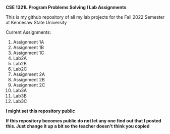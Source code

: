 **CSE 1321L Program Problems Solving I Lab Assignments**

This is my github repository of all my lab projects 
for the Fall 2022 Semester at Kennesaw State University

Current Assignments:
1. Assignment 1A
2. Assignment 1B
3. Assignment 1C
4. Lab2A 
5. Lab2B
6. Lab2C
7. Assignment 2A
8. Assignment 2B
9. Assignment 2C
10. Lab3A
11. Lab3B
12. Lab3C


**I might set this repository public**

**If this repository becomes public do not 
let any one find out that I posted this. 
Just change it up a bit so the teacher doesn't think you copied**

